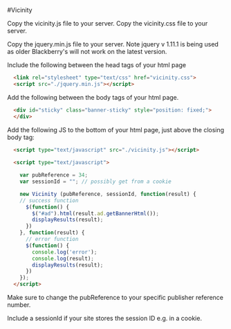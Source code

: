 #Vicinity

Copy the vicinity.js file to your server.
Copy the vicinity.css file to your server.

Copy the jquery.min.js file to your server. Note jquery v 1.11.1 is being used as older Blackberry's will not work on the latest version.

Include the following between the head tags of your html page
```html
  <link rel="stylesheet" type="text/css" href="vicinity.css">
  <script src="./jquery.min.js"></script>
```

Add the following between the body tags of your html page.

```html
  <div id="sticky" class="banner-sticky" style="position: fixed;">
  </div>
```

Add the following JS to the bottom of your html page, just above the closing body tag:

```html
  <script type="text/javascript" src="./vicinity.js"></script>
  
  <script type="text/javascript">

    var pubReference = 34;
    var sessionId = ""; // possibly get from a cookie

    new Vicinity (pubReference, sessionId, function(result) {
    // success function
      $(function() {
        $("#ad").html(result.ad.getBannerHtml());
        displayResults(result);
      })
    }, function(result) {
      // error function
      $(function() {
        console.log('error');
        console.log(result);
        displayResults(result);
      })
    });
  </script>
```

Make sure to change the pubReference to your specific publisher reference number.

Include a sessionId if your site stores the session ID e.g. in a cookie.
